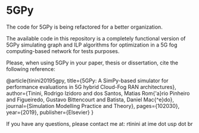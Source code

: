# 5GPy

The code for 5GPy is being refactored for a better organization.

The available code in this repository is a completely functional version of 5GPy simulating graph and ILP algorithms for optimization in a 5G fog computing-based network for tests purposes.

Please, when using 5GPy in your paper, thesis or dissertation, cite the following reference:

@article{tinini20195gpy,
  title={5GPy: A SimPy-based simulator for performance evaluations in 5G hybrid Cloud-Fog RAN architectures},
  author={Tinini, Rodrigo Izidoro and dos Santos, Matias Rom{\'a}rio Pinheiro and Figueiredo, Gustavo Bittencourt and Batista, Daniel Mac{\^e}do},
  journal={Simulation Modelling Practice and Theory},
  pages={102030},
  year={2019},
  publisher={Elsevier}
}

If you have any questions, please contact me at: rtinini at ime dot usp dot br
